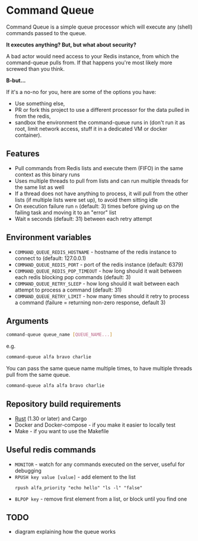 # Command Queue

Command Queue is a simple queue processor which will execute any (shell) commands passed to the queue.

**It executes anything? But, but what about security?**

A bad actor would need access to your Redis instance, from which the command-queue pulls from. If that happens you're most likely more screwed than you think.

**B-but...**

If it's a no-no for you, here are some of the options you have:
- Use something else,
- PR or fork this project to use a different processor for the data pulled in from the redis,
- sandbox the environment the command-queue runs in (don't run it as root, limit network access, stuff it in a dedicated VM or docker container).

## Features
- Pull commands from Redis lists and execute them (FIFO) in the same context as this binary runs
- Uses multiple threads to pull from lists and can run multiple threads for the same list as well
- If a thread does not have anything to process, it will pull from the other lists (if multiple lists were set up), to avoid them sitting idle
- On execution failure run `n` (default: 3) times before giving up on the failing task and moving it to an "error" list
- Wait `m` seconds (default: 31) between each retry attempt

## Environment variables
- `COMMAND_QUEUE_REDIS_HOSTNAME` - hostname of the redis instance to connect to (default: 127.0.0.1)
- `COMMAND_QUEUE_REDIS_PORT` - port of the redis instance (default: 6379)
- `COMMAND_QUEUE_REDIS_POP_TIMEOUT` - how long should it wait between each redis blocking pop commands (default: 3)
- `COMMAND_QUEUE_RETRY_SLEEP` - how long should it wait between each attempt to process a command (default: 31)
- `COMMAND_QUEUE_RETRY_LIMIT` - how many times should it retry to process a command (failure = returning non-zero response, default 3)

## Arguments

```bash
command-queue queue_name [QUEUE_NAME...]
```

e.g.

```bash
command-queue alfa bravo charlie
```

You can pass the same queue name multiple times, to have multiple threads pull from the same queue.

```bash
command-queue alfa alfa bravo charlie
```

## Repository build requirements
- [Rust](https://www.rust-lang.org/tools/install) (1.30 or later) and Cargo
- Docker and Docker-compose - if you make it easier to locally test
- Make - if you want to use the Makefile

## Useful redis commands
- `MONITOR` - watch for any commands executed on the server, useful for debugging
- `RPUSH key value [value]` - add element to the list
    ```
    rpush alfa_priority "echo hello" "ls -l" "false"
    ```
- `BLPOP key` - remove first element from a list, or block until you find one

## TODO
- diagram explaining how the queue works